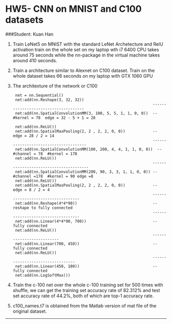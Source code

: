 # **HW5- CNN on MNIST and C100 datasets**
###Student: Kuan Han


1. Train LeNet5 on MNIST with the standard LeNet Archetecture and RelU activation train on the whole set on my laptop wth i7 6400 CPU takes around 75 seconds while the nn-package in the virtual machine takes around 410 seconds.
2. Train a architecture similar to Alexnet on C100 dataset. Train on the whole dataset takes 66 seconds on my laptop with GTX 1060 GPU
3. The architexture of the network or C100

        net = nn.Sequential()
        net:add(nn.Reshape(3, 32, 32))  
                                                                    -------------------------------------
        net:add(nn.SpatialConvolutionMM(3, 100, 5, 5, 1, 1, 0, 0))  --  #kernel = 78  edge = 32 - 5 + 1 = 28
        
        net:add(nn.ReLU())
        net:add(nn.SpatialMaxPooling(2, 2 , 2, 2, 0, 0))            -- edge = 28 / 2 = 14
                                                                    --------------------------------------
        net:add(nn.SpatialConvolutionMM(100, 200, 4, 4, 1, 1, 0, 0))  -- #channel = 78  #kernel = 178
        net:add(nn.ReLU())
                                                                    ---------------------------------------
        net:add(nn.SpatialConvolutionMM(200, 90, 3, 3, 1, 1, 0, 0)) -- #channel =178  #kernel = 90 edge =8
        net:add(nn.ReLU())
        net:add(nn.SpatialMaxPooling(2, 2 , 2, 2, 0, 0))            -- edge = 8 / 2 = 4
                                                                    -----------------------------------
        net:add(nn.Reshape(4*4*90))                                 -- reshape to fully connected
                                                                    -----------------------------------
        net:add(nn.Linear(4*4*90, 700))                             -- fully connected
        net:add(nn.ReLU()) 
                                                                    --------------------------
        net:add(nn.Linear(700, 450))                                -- fully connected
        net:add(nn.ReLU())
                                                                    --------------------------------- 
        net:add(nn.Linear(450, 100))                                -- fully connected 
        net:add(nn.LogSoftMax()) 
        
4. Train the c-100 net over the whole c-100 training set for 500 times with shuffle, we can get the training set accuracy rate of 82.312% and test set accuracy rate of 44.2%, both of which are top-1 accuracy rate.

5. c100_names.t7 is obtained from the Matlab version of mat file of the original dataset.
 
----------



